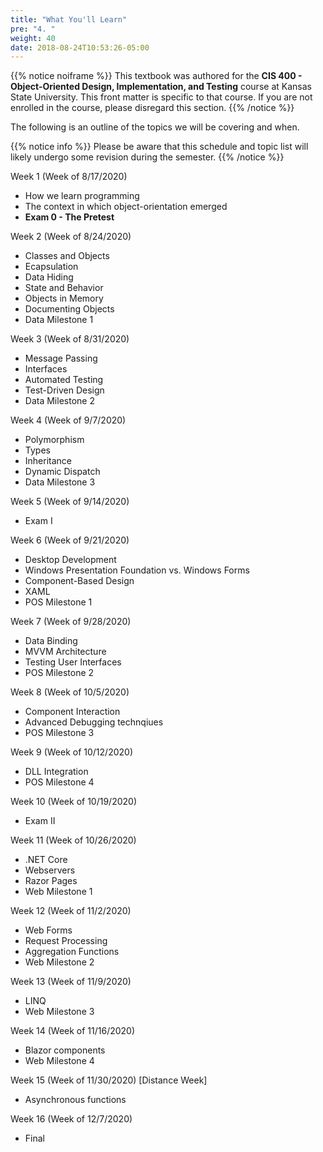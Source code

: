 ```yaml
---
title: "What You'll Learn"
pre: "4. "
weight: 40
date: 2018-08-24T10:53:26-05:00
---
```


{{% notice noiframe %}}
This textbook was authored for the **CIS 400 - Object-Oriented Design, Implementation, and Testing** course at Kansas State University.  This front matter is specific to that course.  If you are not enrolled in the course, please disregard this section.
{{% /notice %}}

The following is an outline of the topics we will be covering and when.  

{{% notice info %}}
Please be aware that this schedule and topic list will likely undergo some revision during the semester.
{{% /notice %}}

Week 1 (Week of 8/17/2020)
* How we learn programming
* The context in which object-orientation emerged
* **Exam 0 - The Pretest**

Week 2 (Week of 8/24/2020)
* Classes and Objects
* Ecapsulation
* Data Hiding
* State and Behavior
* Objects in Memory
* Documenting Objects
* Data Milestone 1

Week 3 (Week of 8/31/2020)
* Message Passing
* Interfaces
* Automated Testing
* Test-Driven Design
* Data Milestone 2

Week 4 (Week of 9/7/2020)
* Polymorphism
* Types
* Inheritance
* Dynamic Dispatch
* Data Milestone 3

Week 5 (Week of 9/14/2020)
* Exam I

Week 6 (Week of 9/21/2020)
* Desktop Development
* Windows Presentation Foundation vs. Windows Forms
* Component-Based Design
* XAML
* POS Milestone 1

Week 7 (Week of 9/28/2020)
* Data Binding
* MVVM Architecture
* Testing User Interfaces
* POS Milestone 2

Week 8 (Week of 10/5/2020)
* Component Interaction
* Advanced Debugging technqiues
* POS Milestone 3

Week 9 (Week of 10/12/2020)
* DLL Integration
* POS Milestone 4

Week 10 (Week of 10/19/2020)
* Exam II

Week 11 (Week of 10/26/2020)
* .NET Core 
* Webservers
* Razor Pages
* Web Milestone 1

Week 12 (Week of 11/2/2020)
* Web Forms
* Request Processing
* Aggregation Functions
* Web Milestone 2

Week 13 (Week of 11/9/2020)
* LINQ
* Web Milestone 3

Week 14 (Week of 11/16/2020)
* Blazor components
* Web Milestone 4

Week 15 (Week of 11/30/2020) [Distance Week]
* Asynchronous functions

Week 16 (Week of 12/7/2020)
* Final